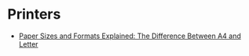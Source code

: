 Printers
========

* [Paper Sizes and Formats Explained: The Difference Between A4 and Letter](https://www.swiftpublisher.com/useful-articles/paper-sizes-and-formats-explained)
